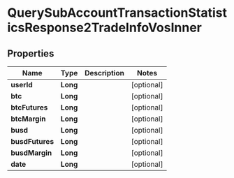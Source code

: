 

# QuerySubAccountTransactionStatisticsResponse2TradeInfoVosInner


## Properties

| Name | Type | Description | Notes |
|------------ | ------------- | ------------- | -------------|
|**userId** | **Long** |  |  [optional] |
|**btc** | **Long** |  |  [optional] |
|**btcFutures** | **Long** |  |  [optional] |
|**btcMargin** | **Long** |  |  [optional] |
|**busd** | **Long** |  |  [optional] |
|**busdFutures** | **Long** |  |  [optional] |
|**busdMargin** | **Long** |  |  [optional] |
|**date** | **Long** |  |  [optional] |



